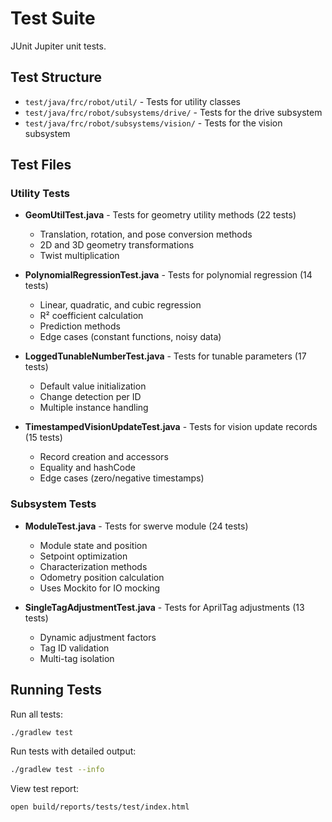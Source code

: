 # Test Suite

JUnit Jupiter unit tests.

## Test Structure

- `test/java/frc/robot/util/` - Tests for utility classes
- `test/java/frc/robot/subsystems/drive/` - Tests for the drive subsystem
- `test/java/frc/robot/subsystems/vision/` - Tests for the vision subsystem

## Test Files

### Utility Tests

- **GeomUtilTest.java** - Tests for geometry utility methods (22 tests)
  - Translation, rotation, and pose conversion methods
  - 2D and 3D geometry transformations
  - Twist multiplication

- **PolynomialRegressionTest.java** - Tests for polynomial regression (14 tests)
  - Linear, quadratic, and cubic regression
  - R² coefficient calculation
  - Prediction methods
  - Edge cases (constant functions, noisy data)

- **LoggedTunableNumberTest.java** - Tests for tunable parameters (17 tests)
  - Default value initialization
  - Change detection per ID
  - Multiple instance handling

- **TimestampedVisionUpdateTest.java** - Tests for vision update records (15 tests)
  - Record creation and accessors
  - Equality and hashCode
  - Edge cases (zero/negative timestamps)

### Subsystem Tests

- **ModuleTest.java** - Tests for swerve module (24 tests)
  - Module state and position
  - Setpoint optimization
  - Characterization methods
  - Odometry position calculation
  - Uses Mockito for IO mocking

- **SingleTagAdjustmentTest.java** - Tests for AprilTag adjustments (13 tests)
  - Dynamic adjustment factors
  - Tag ID validation
  - Multi-tag isolation

## Running Tests

Run all tests:
```bash
./gradlew test
```

Run tests with detailed output:
```bash
./gradlew test --info
```

View test report:
```bash
open build/reports/tests/test/index.html
```
